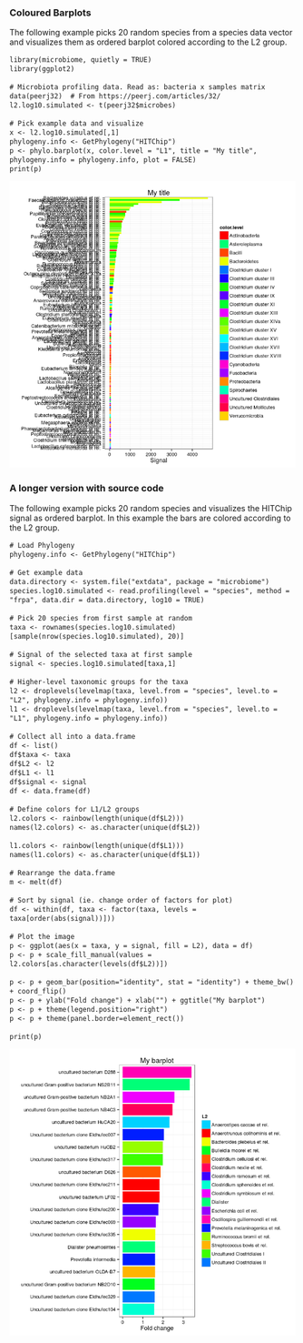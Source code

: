 ### Coloured Barplots

The following example picks 20 random species from a species data vector
and visualizes them as ordered barplot colored according to the L2
group.

    library(microbiome, quietly = TRUE)
    library(ggplot2)

    # Microbiota profiling data. Read as: bacteria x samples matrix
    data(peerj32)  # From https://peerj.com/articles/32/
    l2.log10.simulated <- t(peerj32$microbes)

    # Pick example data and visualize
    x <- l2.log10.simulated[,1]
    phylogeny.info <- GetPhylogeny("HITChip")
    p <- phylo.barplot(x, color.level = "L1", title = "My title", phylogeny.info = phylogeny.info, plot = FALSE)
    print(p)

![](figure/barplot-example-1.png)

### A longer version with source code

The following example picks 20 random species and visualizes the HITChip
signal as ordered barplot. In this example the bars are colored
according to the L2 group.

    # Load Phylogeny
    phylogeny.info <- GetPhylogeny("HITChip")

    # Get example data 
    data.directory <- system.file("extdata", package = "microbiome")
    species.log10.simulated <- read.profiling(level = "species", method = "frpa", data.dir = data.directory, log10 = TRUE)  

    # Pick 20 species from first sample at random
    taxa <- rownames(species.log10.simulated)[sample(nrow(species.log10.simulated), 20)]

    # Signal of the selected taxa at first sample
    signal <- species.log10.simulated[taxa,1]

    # Higher-level taxonomic groups for the taxa
    l2 <- droplevels(levelmap(taxa, level.from = "species", level.to = "L2", phylogeny.info = phylogeny.info))
    l1 <- droplevels(levelmap(taxa, level.from = "species", level.to = "L1", phylogeny.info = phylogeny.info))

    # Collect all into a data.frame
    df <- list()
    df$taxa <- taxa
    df$L2 <- l2
    df$L1 <- l1
    df$signal <- signal
    df <- data.frame(df)

    # Define colors for L1/L2 groups
    l2.colors <- rainbow(length(unique(df$L2)))
    names(l2.colors) <- as.character(unique(df$L2))

    l1.colors <- rainbow(length(unique(df$L1)))
    names(l1.colors) <- as.character(unique(df$L1))

    # Rearrange the data.frame
    m <- melt(df)

    # Sort by signal (ie. change order of factors for plot)
    df <- within(df, taxa <- factor(taxa, levels = taxa[order(abs(signal))]))

    # Plot the image
    p <- ggplot(aes(x = taxa, y = signal, fill = L2), data = df) 
    p <- p + scale_fill_manual(values = l2.colors[as.character(levels(df$L2))])

    p <- p + geom_bar(position="identity", stat = "identity") + theme_bw() + coord_flip()
    p <- p + ylab("Fold change") + xlab("") + ggtitle("My barplot")
    p <- p + theme(legend.position="right")
    p <- p + theme(panel.border=element_rect())

    print(p)

![](figure/barplot-example2-1.png)
